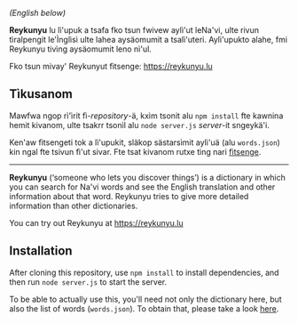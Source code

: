 _(English below)_

**Reykunyu** lu lì'upuk a tsafa fko tsun fwivew aylì'ut leNa'vi, ulte rivun tìralpengit le'Ìnglìsì ulte lahea aysäomumit a tsalì'uteri. Aylì'upukto alahe, fmi Reykunyu tivìng aysäomumit leno nì'ul.

Fko tsun mivay' Reykunyut fìtsenge: https://reykunyu.lu

## Tìkusanom

Mawfwa ngop rì'ìrit fì-*repository*-ä, kxìm tsonit alu `npm install` fte kawnina hemit kivanom, ulte tsakrr tsonìl alu `node server.js` *server*-it sngeykä'i.

Ken'aw fìtsengeti tok a lì'upukit, släkop sästarsìmit aylì'uä (alu `words.json`) kin ngal fte tsivun fì'ut sivar. Fte tsat kivanom rutxe tìng nari [fìtsenge](https://reykunyu.lu/api/list/all).

---

**Reykunyu** (‘someone who lets you discover things’) is a dictionary in which you can search for Na'vi words and see the English translation and other information about that word. Reykunyu tries to give more detailed information than other dictionaries.

You can try out Reykunyu at https://reykunyu.lu

## Installation

After cloning this repository, use `npm install` to install dependencies, and then run `node server.js` to start the server.

To be able to actually use this, you'll need not only the dictionary here, but also the list of words (`words.json`). To obtain that, please take a look [here](https://reykunyu.lu/api/list/all).
